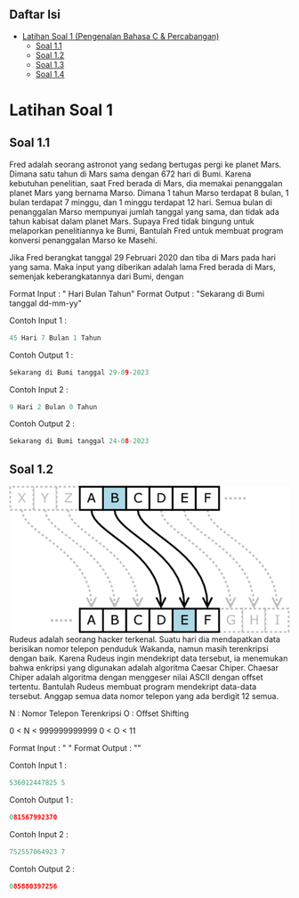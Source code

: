 ## Daftar Isi

- [Latihan Soal 1 (Pengenalan Bahasa C & Percabangan)](#Latihan-Soal-1-(Pengenalan-Bahasa-C-&-Percabangan))
    + [Soal 1.1](#Soal-1.1)
    + [Soal 1.2](#Soal-1.2)
    + [Soal 1.3](#Soal-1.3)
    + [Soal 1.4](#Soal-1.4)


# Latihan Soal 1 

## Soal 1.1
Fred adalah seorang astronot yang sedang bertugas pergi ke planet Mars. Dimana satu tahun di Mars sama dengan 672 hari di Bumi. Karena kebutuhan penelitian, saat Fred berada di Mars, dia memakai penanggalan planet Mars yang bernama Marso. Dimana 1 tahun Marso terdapat 8 bulan, 1 bulan terdapat 7 minggu, dan 1 minggu terdapat 12 hari. Semua bulan di penanggalan Marso mempunyai jumlah tanggal yang sama, dan tidak ada tahun kabisat dalam planet Mars. Supaya Fred tidak bingung untuk melaporkan penelitiannya ke Bumi, Bantulah Fred untuk membuat program konversi penanggalan Marso ke Masehi.

Jika Fred berangkat tanggal 29 Februari 2020 dan tiba di Mars pada hari yang sama. Maka input yang diberikan adalah lama Fred berada di Mars, semenjak keberangkatannya dari Bumi, dengan 

Format Input : "<Hari Marso> Hari <Bulan Marso> Bulan <Tahun Marso> Tahun"
Format Output : "Sekarang di Bumi tanggal dd-mm-yy"

Contoh Input 1 :
```c
45 Hari 7 Bulan 1 Tahun
```

Contoh Output 1 :
```c
Sekarang di Bumi tanggal 29-09-2023
```

Contoh Input 2 :
```c
9 Hari 2 Bulan 0 Tahun
```

Contoh Output 2 :
```c
Sekarang di Bumi tanggal 24-08-2023
```


## Soal 1.2
![Image 1.1](https://github.com/JagoTeknikCourse/Modul-Dasprog/blob/main/img/Chaesar-Chiper-img.png)
Rudeus adalah seorang hacker terkenal. Suatu hari dia mendapatkan data berisikan nomor telepon penduduk Wakanda, namun masih terenkripsi dengan baik. Karena Rudeus ingin mendekript data tersebut, ia menemukan bahwa enkripsi yang digunakan adalah algoritma Caesar Chiper. Chaesar Chiper adalah algoritma dengan menggeser nilai ASCII dengan offset tertentu. Bantulah Rudeus membuat program mendekript data-data tersebut. Anggap semua data nomor telepon yang ada berdigit 12 semua.

N : Nomor Telepon Terenkripsi
O : Offset Shifting

0 < N < 999999999999
0 < O < 11

Format Input : "<Nomor Telepon Terenkripsi> <Offset Shifting>"
Format Output : "<Nomor Telepon Sebenarnya>"

Contoh Input 1 :
```c
536012447825 5
```

Contoh Output 1 :
```c
081567992370
```

Contoh Input 2 :
```c
752557064923 7
```

Contoh Output 2 :
```c
085880397256
```